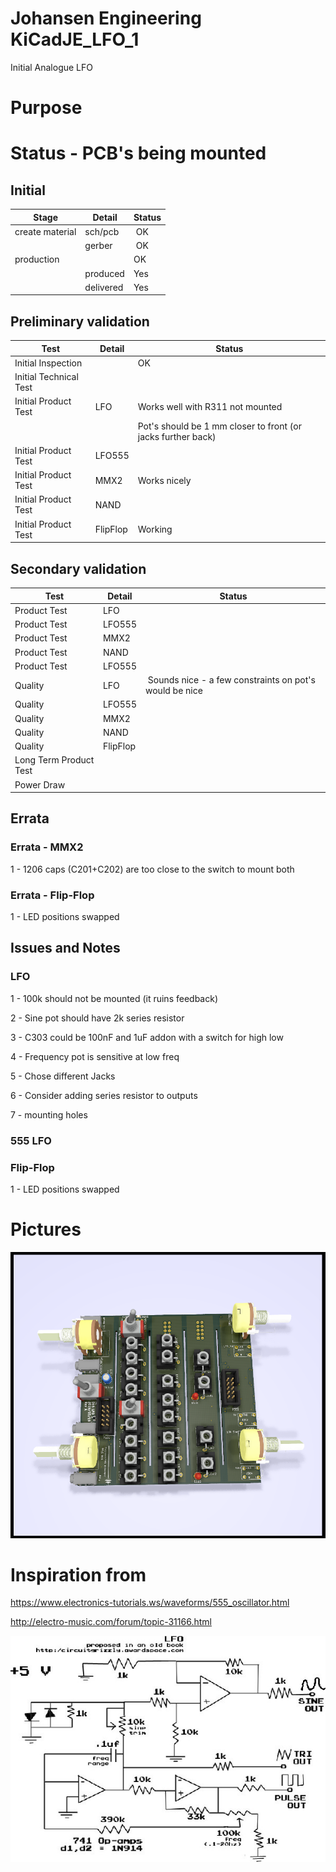 
# Johansen Engineering KiCadJE_LFO_1
Initial Analogue LFO

# Purpose

# Status - PCB's being mounted
## Initial 
| Stage  | Detail | Status |
| ------------- | ------------- | ------------- |
| create material  | sch/pcb | OK  |
| | gerber | OK |
| production  |   | OK |
|  | produced | Yes |
|  | delivered | Yes |
## Preliminary validation
| Test  | Detail | Status |
| ------------- | ------------- | ------------- |
| Initial Inspection | | OK |
| Initial Technical Test |  |  |
| Initial Product Test | LFO | Works well with R311 not mounted |
| | | Pot's should be 1 mm closer to front (or jacks further back)|
| Initial Product Test | LFO555 |  |
| Initial Product Test | MMX2 | Works nicely |
| Initial Product Test | NAND |  |
| Initial Product Test | FlipFlop | Working |

## Secondary validation
| Test  | Detail | Status |
| ------------- | ------------- |------------- |
| Product Test | LFO | |
| Product Test | LFO555 |  |
| Product Test | MMX2 | |
| Product Test | NAND |  |
| Product Test | LFO555 |  |
| Quality | LFO | Sounds nice - a few constraints on pot's would be nice|
| Quality | LFO555 | |
| Quality | MMX2 | |
| Quality | NAND | |
| Quality | FlipFlop | |
| Long Term Product Test |  |  |
| Power Draw |  | 

## Errata
### Errata - MMX2
1 - 1206 caps (C201+C202) are too close to the switch to mount both
### Errata - Flip-Flop
1 - LED positions swapped

## Issues and Notes
### LFO
1 - 100k should not be mounted (it ruins feedback)

2 - Sine pot should have 2k series resistor

3 - C303 could be 100nF and 1uF addon with a switch for high low

4 - Frequency pot is sensitive at low freq

5 - Chose different Jacks

6 - Consider adding series resistor to outputs

7 - mounting holes

### 555 LFO

### Flip-Flop
1 - LED positions swapped

# Pictures
![](Kicad_LFO_1/Kicad_LFO_1_Top1.png)

# Inspiration from 
https://www.electronics-tutorials.ws/waveforms/555_oscillator.html

http://electro-music.com/forum/topic-31166.html

![](t_741lfo_169.jpg)
